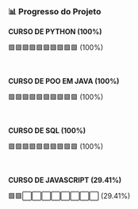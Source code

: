 ### 📊 Progresso do Projeto

**CURSO DE PYTHON (100%)**

🟩🟩🟩🟩🟩🟩🟩🟩🟩🟩 (100%)

<br>

**CURSO DE POO EM JAVA (100%)**

🟩🟩🟩🟩🟩🟩🟩🟩🟩🟩 (100%)

<br>

**CURSO DE SQL (100%)**

🟩🟩🟩🟩🟩🟩🟩🟩🟩🟩 (100%)

<br>

**CURSO DE JAVASCRIPT (29.41%)**

🟩🟩⬜⬜⬜⬜⬜⬜⬜⬜ (29.41%)